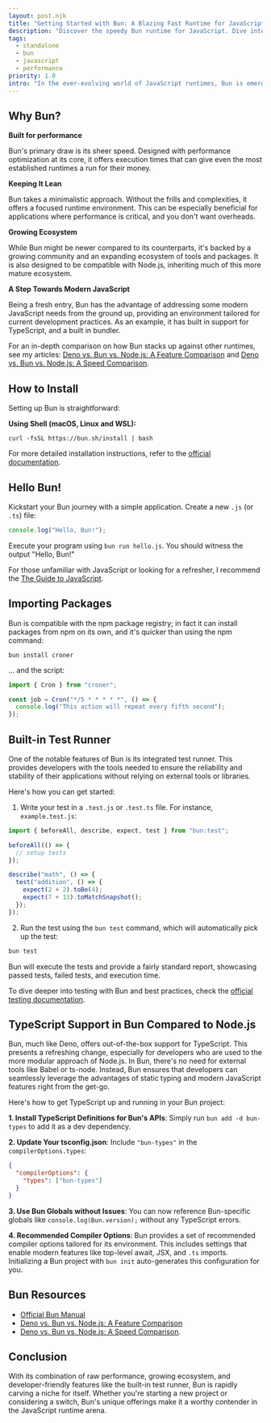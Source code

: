 ```yaml
---
layout: post.njk
title: "Getting Started with Bun: A Blazing Fast Runtime for JavaScript"
description: "Discover the speedy Bun runtime for JavaScript. Dive into its installation, first app, and understand why performance is at its core."
tags:
  - standalone
  - bun
  - javascript
  - performance
priority: 1.0
intro: "In the ever-evolving world of JavaScript runtimes, Bun is emerging as a promising star. It might not have the maturity of Deno or Node.js, but it compensates with promising great performance. Let's explore Bun in detail."
---
```


## Why Bun?

**Built for performance**

Bun's primary draw is its sheer speed. Designed with performance optimization at
its core, it offers execution times that can give even the most established
runtimes a run for their money.

**Keeping It Lean**

Bun takes a minimalistic approach. Without the frills and complexities, it
offers a focused runtime environment. This can be especially beneficial for
applications where performance is critical, and you don't want overheads.

**Growing Ecosystem**

While Bun might be newer compared to its counterparts, it's backed by a growing
community and an expanding ecosystem of tools and packages. It is also designed
to be compatible with Node.js, inheriting much of this more mature ecosystem.

**A Step Towards Modern JavaScript**

Being a fresh entry, Bun has the advantage of addressing some modern JavaScript
needs from the ground up, providing an environment tailored for current
development practices. As an example, it has built in support for TypeScript,
and a built in bundler.

For an in-depth comparison on how Bun stacks up against other runtimes, see my
articles:
[Deno vs. Bun vs. Node.js: A Feature Comparison](https://hexagon.56k.guru/posts/deno-vs-bun-vs-node/)
and
[Deno vs. Bun vs. Node.js: A Speed Comparison](https://hexagon.56k.guru/posts/deno-vs-bun-vs-node-benchmark/).

## How to Install

Setting up Bun is straightforward:

**Using Shell (macOS, Linux and WSL):**

`curl -fsSL https://bun.sh/install | bash`

For more detailed installation instructions, refer to the
[official documentation](https://bun.sh/docs/installation).

## Hello Bun!

Kickstart your Bun journey with a simple application. Create a new `.js` (or
`.ts`) file:

```javascript
console.log("Hello, Bun!");
```

Execute your program using `bun run hello.js`. You should witness the output
"Hello, Bun!"

For those unfamiliar with JavaScript or looking for a refresher, I recommend the
[The Guide to JavaScript](https://hexagon.56k.guru/posts/guide-to-js/introduction/).

## Importing Packages

Bun is compatible with the npm package registry; in fact it can install packages
from npm on its own, and it's quicker than using the npm command:

`bun install croner`

... and the script:

```javascript
import { Cron } from "croner";

const job = Cron("*/5 * * * * *", () => {
  console.log("This action will repeat every fifth second");
});
```

## Built-in Test Runner

One of the notable features of Bun is its integrated test runner. This provides
developers with the tools needed to ensure the reliability and stability of
their applications without relying on external tools or libraries.

Here's how you can get started:

1. Write your test in a `.test.js` or `.test.ts` file. For instance,
   `example.test.js`:

```javascript
import { beforeAll, describe, expect, test } from "bun:test";

beforeAll(() => {
  // setup tests
});

describe("math", () => {
  test("addition", () => {
    expect(2 + 2).toBe(4);
    expect(7 + 13).toMatchSnapshot();
  });
});
```

2. Run the test using the `bun test` command, which will automatically pick up
   the test:

```bash
bun test
```

Bun will execute the tests and provide a fairly standard report, showcasing
passed tests, failed tests, and execution time.

To dive deeper into testing with Bun and best practices, check the
[official testing documentation](https://bun.sh/docs/cli/test).

## TypeScript Support in Bun Compared to Node.js

Bun, much like Deno, offers out-of-the-box support for TypeScript. This presents
a refreshing change, especially for developers who are used to the more modular
approach of Node.js. In Bun, there's no need for external tools like Babel or
ts-node. Instead, Bun ensures that developers can seamlessly leverage the
advantages of static typing and modern JavaScript features right from the
get-go.

Here's how to get TypeScript up and running in your Bun project:

**1. Install TypeScript Definitions for Bun's APIs**: Simply run
`bun add -d bun-types` to add it as a dev dependency.

**2. Update Your tsconfig.json**: Include `"bun-types"` in the
`compilerOptions.types`:

```json
{
  "compilerOptions": {
    "types": ["bun-types"]
  }
}
```

**3. Use Bun Globals without Issues**: You can now reference Bun-specific
globals like `console.log(Bun.version);` without any TypeScript errors.

**4. Recommended Compiler Options**: Bun provides a set of recommended compiler
options tailored for its environment. This includes settings that enable modern
features like top-level await, JSX, and `.ts` imports. Initializing a Bun
project with `bun init` auto-generates this configuration for you.

## Bun Resources

- [Official Bun Manual](https://bun.sh/docs)
- [Deno vs. Bun vs. Node.js: A Feature Comparison](https://hexagon.56k.guru/posts/deno-vs-bun-vs-node/)
- [Deno vs. Bun vs. Node.js: A Speed Comparison](https://hexagon.56k.guru/posts/deno-vs-bun-vs-node-benchmark/).

## Conclusion

With its combination of raw performance, growing ecosystem, and
developer-friendly features like the built-in test runner, Bun is rapidly
carving a niche for itself. Whether you're starting a new project or considering
a switch, Bun's unique offerings make it a worthy contender in the JavaScript
runtime arena.
